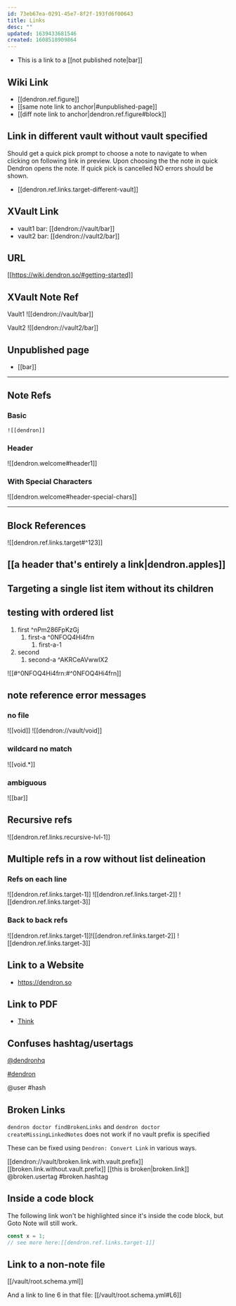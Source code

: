 ```yaml
---
id: 73eb67ea-0291-45e7-8f2f-193fd6f00643
title: Links
desc: ""
updated: 1639433681546
created: 1608518909864
---
```


- This is a link to a [[not published note|bar]]

## Wiki Link

- [[dendron.ref.figure]]
- [[same note link to anchor|#unpublished-page]]
- [[diff note link to anchor|dendron.ref.figure#block]]

## Link in different vault without vault specified

Should get a quick pick prompt to choose a note to navigate to when clicking on following link in preview. Upon choosing the the note in quick Dendron opens the note. If quick pick is cancelled NO errors should be shown.

- [[dendron.ref.links.target-different-vault]]

## XVault Link

- vault1 bar: [[dendron://vault/bar]]
- vault2 bar: [[dendron://vault2/bar]]

## URL

[[https://wiki.dendron.so/#getting-started]]

## XVault Note Ref

Vault1
![[dendron://vault/bar]]

Vault2
![[dendron://vault2/bar]]

## Unpublished page

- [[bar]]

---

## Note Refs

### Basic

`![[dendron]]`

### Header

![[dendron.welcome#header1]]

### With Special Characters

![[dendron.welcome#header-special-chars]]

---

## Block References

![[dendron.ref.links.target#^123]]

## [[a header that's entirely a link|dendron.apples]]

## Targeting a single list item without its children

## testing with ordered list

1. first ^nPm286FpKzGj
   1. first-a ^0NFOQ4Hi4frn
      1. first-a-1
1. second
   1. second-a ^AKRCeAVwwIX2

![[#^0NFOQ4Hi4frn:#^0NFOQ4Hi4frn]]

## note reference error messages

### no file

![[void]]
![[dendron://vault/void]]

### wildcard no match

![[void.*]]

### ambiguous

![[bar]]

## Recursive refs

![[dendron.ref.links.recursive-lvl-1]]

## Multiple refs in a row without list delineation

### Refs on each line

![[dendron.ref.links.target-1]]
![[dendron.ref.links.target-2]]
![[dendron.ref.links.target-3]]

### Back to back refs

![[dendron.ref.links.target-1]]![[dendron.ref.links.target-2]] ![[dendron.ref.links.target-3]]

## Link to a Website

- https://dendron.so

## Link to PDF

- [Think](./assets/think.pdf)

## Confuses hashtag/usertags

[@dendronhq](https://twitter.com/dendronhq)

[#dendron](https://twitter.com/hashtag/dendron)

@user
#hash

## Broken Links

`dendron doctor findBrokenLinks` and `dendron doctor createMissingLinkedNotes` does not work if no vault prefix is specified

These can be fixed using `Dendron: Convert Link` in various ways.

[[dendron://vault/broken.link.with.vault.prefix]]
[[broken.link.without.vault.prefix]]
[[this is broken|broken.link]]
@broken.usertag
#broken.hashtag

## Inside a code block

The following link won't be highlighted since it's inside the code block, but Goto Note will still work.

```js
const x = 1;
// see more here:[[dendron.ref.links.target-1]]
```

## Link to a non-note file

[[/vault/root.schema.yml]]

And a link to line 6 in that file: [[/vault/root.schema.yml#L6]]
